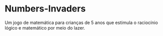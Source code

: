 # Numbers-Invaders
Um jogo de matemática para crianças de 5 anos que estimula o raciocínio lógico e matemático por meio do lazer. 
